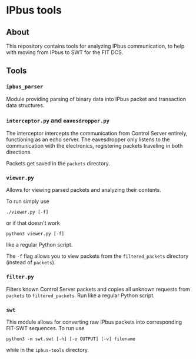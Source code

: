 # IPbus tools
## About
This repository contains tools for analyzing IPbus communication, to help with moving from IPbus to SWT for the FIT DCS.

## Tools
### `ipbus_parser`
Module providing parsing of binary data into IPbus packet and transaction data structures. 

### `interceptor.py` and `eavesdropper.py`
The interceptor intercepts the communication from Control Server entirely, functioning as an echo server. The eavesdropper only listens to the communication with the electronics, registering packets traveling in both directions. 

Packets get saved in the `packets` directory.

### `viewer.py`
Allows for viewing parsed packets and analyzing their contents.

To run simply use
```
./viewer.py [-f]
```
or if that doesn't work
```
python3 viewer.py [-f]
```
like a regular Python script.

The `-f` flag allows you to view packets from the `filtered_packets` directory (instead of `packets`).

### `filter.py`
Filters known Control Server packets and copies all unknown requests from `packets` to `filtered_packets`. Run like a regular Python script.

### `swt`
This module allows for converting raw IPbus packets into corresponding FIT-SWT sequences. To run use
```
python3 -m swt.swt [-h] [-o OUTPUT] [-v] filename
```
while in the `ipbus-tools` directory.